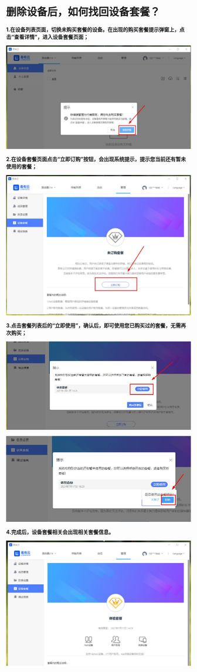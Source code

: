 # 删除设备后，如何找回设备套餐？

**1.在设备列表页面，切换未购买套餐的设备。在出现的购买套餐提示弹窗上，点击“查看详情”，进入设备套餐页面；**

![tc1.jpg](./SetMeal/tc1.jpg)

**2.在设备套餐页面点击“立即订购”按钮，会出现系统提示，提示您当前还有暂未使用的套餐；**

![tc2.jpg](./SetMeal/tc2.jpg)

**3.点击套餐列表后的“立即使用”，确认后，即可使用您已购买过的套餐，无需再次购买；**

![tc3.jpg](./SetMeal/tc3.jpg)

![tc4.jpg](./SetMeal/tc4.jpg)

**4.完成后，设备套餐相关会出现相关套餐信息。**

![tc5.jpg](./SetMeal/tc5.jpg)
